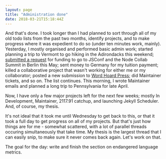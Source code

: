```yaml
---
layout: page
title: "Administration done"
date: 2018-03-21T15:18:44Z
---
```


And that's done. I took longer than I had planned to sort through all of my old todo lists from the past two months, identify projects, and to make progress where it was expedient to do so (under ten minutes work, mainly). Yesterday, I mostly organised and performed basic admin work; started planning a trip to Vermont to go hiking in the Adirondacks this weekend; [submitted a request](https://github.com/nodejs/admin/pull/100) for funding to go to JSConf and the Node Collab Summit in Berlin this May; sent money to Germany for my tuition payment; killed a collaborative project that wasn't working for either me or my collaborator; posted a new submission to [Word Hoard Press](https://wordhoardpress.com); did Maintainer tickets, and so on. The list continues. This morning, I wrote Maintainer emails and planned a long trip to Pennsylvania for late April.

Now, I have only a few major projects left for the next few weeks; mostly In Development, Maintainer, 2117.91 catchup, and launching Jekyll Scheduler. And, of course, my thesis.

It's not ideal that it took me until Wednesday to get back to this, or that it took a full day to get progress on all of my projects. But that's just how things are for me - somewhat scattered, with a lot of parallel threads occuring simultaneously that take time. My thesis is the largest thread that I can easily snip, to make sure it never comes back again. Let's work on that.

The goal for the day: write and finish the section on endangered language metrics.
